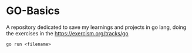 # GO-Basics
A repository dedicated to save my learnings and projects in go lang, doing the exercises in the https://exercism.org/tracks/go

```
go run <filename>
```